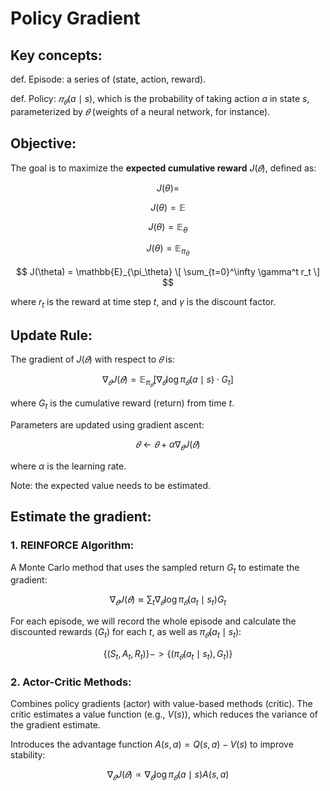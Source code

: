 # Policy Gradient

## Key concepts:

def. Episode: a series of (state, action, reward).

def. Policy: $𝜋_𝜃(a \mid s)$, which is the probability of taking action $a$ in state $s$, parameterized by $𝜃$ (weights of a neural network, for instance).


## Objective:

The goal is to maximize the **expected cumulative reward** $J(𝜃)$, defined as:

$$
J(\theta) =
$$

$$
J(\theta) = \mathbb{E}
$$


$$
J(\theta) = \mathbb{E}_{\theta}
$$

$$
J(\theta) = \mathbb{E}_{\pi_\theta}
$$

$$
J(\theta) = \mathbb{E}_{\pi_\theta} \[ \sum_{t=0}^\infty \gamma^t r_t \]
$$

where $r_t$ is the reward at time step $t$, and $\gamma$ is the discount factor.


## Update Rule:

The gradient of $J(𝜃)$ with respect to $𝜃$ is:

$$
\nabla_{𝜃} J(𝜃) = \mathbb{E}_{\pi_{𝜃}} \left[ \nabla_{𝜃} \log \pi_{𝜃}(a \mid s) \cdot G_t \right]
$$

where $G_t$ is the cumulative reward (return) from time $t$.

Parameters are updated using gradient ascent:

$$
𝜃 \gets 𝜃 + \alpha \nabla_{𝜃} J(𝜃)
$$

where $\alpha$ is the learning rate.

Note: the expected value needs to be estimated. 


## Estimate the gradient:

### 1. REINFORCE Algorithm:

A Monte Carlo method that uses the sampled return $G_t$ to estimate the gradient:

$$
\nabla_{𝜃} J(𝜃) \approx \sum_t \nabla_{𝜃} \log \pi_{𝜃}(a_t \mid s_t) G_t
$$

For each episode, we will record the whole episode and calculate the discounted rewards ($G_t$) for each $t$,
as well as $\pi_{𝜃}(a_t \mid s_t)$:

$$
 \{(S_t, A_t, R_t)\} -> \{(\pi_{𝜃}(a_t \mid s_t), G_t)\}
$$

### 2. Actor-Critic Methods:

Combines policy gradients (actor) with value-based methods (critic). The critic estimates a value function (e.g., $V(s)$), which reduces the variance of the gradient estimate.

Introduces the advantage function $A(s, a) = Q(s, a) - V(s)$ to improve stability:

$$
\nabla_{𝜃} J(𝜃) \propto \nabla_{𝜃} \log \pi_{𝜃}(a \mid s) A(s, a)
$$
